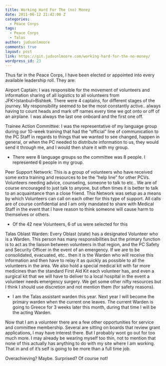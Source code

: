 ```yaml
---
title: Working Hard For The (no) Money
date: 2011-06-12 21:42:00 Z
categories:
  - Peace Corps
tags:
  - Peace Corps
  - Talas
author: judsonlmoore
comments: true
layout: post
link: https://git.judsonlmoore.com/working-hard-for-the-no-money/
wordpress_id: 23
---
```


Thus far in the Peace Corps, I have been elected or appointed into every available leadership roll. They are:

Airport Captain:
I was responsible for the movement of volunteers and information sharing of all logistics to all volunteers from JFK>Istanbul>Bishkek. There were 4 captains, for different stages of the journey. My responsibility seemed to be the most constantly active.. always having to count heads and mark off names every time we got onto or off of an airplane. I was always the last one onboard and the first one off.

Trainee Action Committee:
I was the representative of my language group during our 10-week training that had the “official” line of communication to the PC Staff in regards to things that we wanted to see changed, happen in general, or when the PC needed to distribute information to us, they would send it through me, and I would then share it with my group.

- There were 8 language groups so the committee was 8 people. I represented 6 people in my group.

Peer Support Network:
This is a group of volunteers who have received some extra training and resources to be the “help line” for other PCVs. Volunteers needing advice, counseling, someone to talk to etc.. We are of course encouraged to just talk to anyone, but often times it is better to talk to an acquaintance than a close friend. This Network was setup as a means by which Volunteers can call on each other for this type of support. All calls are of course confidential and I am only mandated to share with Medical Staff in the event that I have reason to think someone will cause harm to themselves or others.

- Of the 42 new Volunteers, 6 of us were selected for this

Talas Oblast Warden:
Every Oblast (state) has a designated Volunteer who is a Warden. This person has many responsibilities but the primary function is to act as the liaison between volunteers in that region, and the PC Safety and Security Officer in the event of an emergency. If we are to be consolidated, evacuated, etc.. then it is the Warden who will receive this information and then have to relay it as quickly as possible to all the volunteers in the area. We also hold a special medical kit with far more medicines than the standard First Aid Kit each volunteer has, and even a surgical kit that we will have to deliver to a local hospital in the event a volunteer needs emergency surgery. We get some other nifty resources but I think I should use discretion and not mention them (for safety reasons).

- I am the Talas assistant warden this year. Next year I will become the primary warden when the current one leaves. The current Warden is going to Greece for 3 weeks later this month, during that time I will be the acting Warden.

Now that I am a volunteer there are a few other opportunities for service and committee membership. Several are sitting on boards that review grant applications, I may have interest there. But I probably wont go out for too much more. I may already be wearing myself too thin, not to mention that none of this actually has anything to do with my site where I am working. That in and of it’s self is going to be more than a full time job.

Overachieving? Maybe. Surprised? Of course not!
